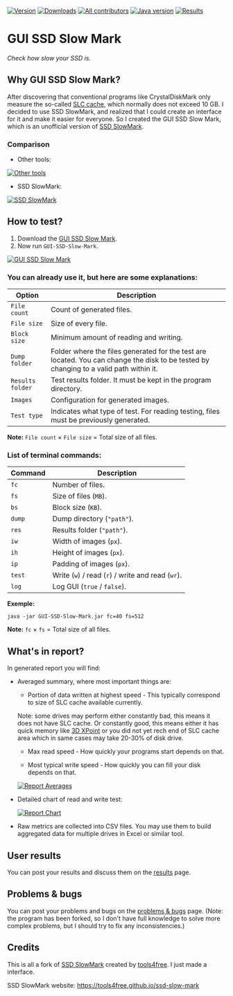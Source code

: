 [![Version](https://img.shields.io/badge/version-1.2.4.3-green)](https://github.com/KaioHSG/gui-ssd-slow-mark/releases/1.2.4.3)
[![Downloads](https://img.shields.io/github/downloads/KaioHSG/gui-ssd-slow-mark/total)](https://github.com/KaioHSG/gui-ssd-slow-mark/releases)
[![All contributors](https://img.shields.io/github/contributors-anon/KaioHSG/gui-ssd-slow-mark)](https://github.com/KaioHSG/gui-ssd-slow-mark/contributors)
[![Java version](https://img.shields.io/badge/java_8-402-red)](https://wiki.openjdk.org/display/jdk8u)
[![Results](https://img.shields.io/badge/results-📈-blue)](https://github.com/KaioHSG/gui-ssd-slow-mark/discussions/categories/results)

# GUI SSD Slow Mark

*Check how slow your SSD is.*

## Why GUI SSD Slow Mark?

After discovering that conventional programs like CrystalDiskMark only measure the so-called [SLC cache](https://www.technipages.com/what-is-slc-caching), which normally does not exceed 10 GB. I decided to use SSD SlowMark, and realized that I could create an interface for it and make it easier for everyone. So I created the GUI SSD Slow Mark, which is an unofficial version of [SSD SlowMark](https://github.com/tools4free/SsdSlowMark).

### Comparison

* Other tools:

[![Other tools](https://github.com/KaioHSG/gui-ssd-slow-mark/assets/96930584/d744945f-465f-4bb0-94cd-0ac8e3d2ec58)](#)

* SSD SlowMark:

[![SSD SlowMark](https://github.com/KaioHSG/gui-ssd-slow-mark/assets/96930584/fb5e4369-8b2a-44bf-8e86-9c3b32cf595a)](#)

## How to test?

1. Download the [GUI SSD Slow Mark](https://github.com/KaioHSG/gui-ssd-slow-mark/releases/latest).
2. Now run `GUI-SSD-Slow-Mark`.

[![GUI SSD Slow Mark](https://github.com/KaioHSG/gui-ssd-slow-mark/assets/96930584/4da2274c-e794-47ab-abbd-02a54fd8029e)](#)

### You can already use it, but here are some explanations:

|     Option      |                                                              Description                                                              |
|-----------------|---------------------------------------------------------------------------------------------------------------------------------------|
|`File count`     |Count of generated files.                                                                                                              |
|`File size`      |Size of every file.                                                                                                                    |
|`Block size`     |Minimum amount of reading and writing.                                                                                                 |
|`Dump folder`    |Folder where the files generated for the test are located. You can change the disk to be tested by changing to a valid path within it. |
|`Results folder` |Test results folder. It must be kept in the program directory.                                                                         |
|`Images`         |Configuration for generated images.                                                                                                    |
|`Test type`      |Indicates what type of test. For reading testing, files must be previously generated.                                                  |

**Note:** `File count` × `File size` = Total size of all files.

### List of terminal commands:

| Command |                   Description                    |
|---------|--------------------------------------------------|
|`fc`     |Number of files.                                  |
|`fs`     |Size of files (`MB`).                             |
|`bs`     |Block size (`KB`).                                |
|`dump`   |Dump directory (`"path"`).                        |
|`res`    |Results folder (`"path"`).                        |
|`iw`     |Width of images (`px`).                           |
|`ih`     |Height of images (`px`).                          |
|`ip`     |Padding of images (`px`).                         |
|`test`   |Write (`w`) / read (`r`) / write and read (`wr`). |
|`log`    |Log GUI (`true` / `false`).                       |

**Exemple:**

``` console
java -jar GUI-SSD-Slow-Mark.jar fc=40 fs=512
```

**Note:** `fc` × `fs` = Total size of all files.

## What's in report?

In generated report you will find:

* Averaged summary, where most important things are:

  * Portion of data written at highest speed - This typically correspond to size of SLC cache available currently.

  Note: some drives may perform either constantly bad, this means it does not have SLC cache. Or constantly good, this means either it has quick memory like [3D XPoint](https://en.wikipedia.org/wiki/3D_XPoint) or you did not yet rech end of SLC cache area which in same cases may take 20-30% of disk drive.

  * Max read speed - How quickly your programs start depends on that.

  * Most typical write speed - How quickly you can fill your disk depends on that.

  [![Report Averages](https://github.com/KaioHSG/gui-ssd-slow-mark/assets/96930584/cde456f2-c7bf-4e09-90cd-bf919c3eee66)](#)

* Detailed chart of read and write test:

  [![Report Chart](https://github.com/KaioHSG/gui-ssd-slow-mark/assets/96930584/eb944387-3238-46ed-ada2-d799fbda70d4)](#)

* Raw metrics are collected into CSV files. You may use them to build aggregated data for multiple drives in Excel or similar tool.

## User results

You can post your results and discuss them on the [results](https://github.com/KaioHSG/gui-ssd-slow-mark/discussions/categories/results) page.

## Problems & bugs

You can post your problems and bugs on the [problems & bugs](https://github.com/KaioHSG/gui-ssd-slow-mark/discussions/categories/problems-bugs) page. 
(Note: the program has been forked, so I don't have full knowledge to solve more complex problems, but I should try to fix any inconsistencies.)

## Credits

This is all a fork of [SSD SlowMark](https://github.com/tools4free/SsdSlowMark) created by [tools4free](https://github.com/tools4free). I just made a interface.

SSD SlowMark website: https://tools4free.github.io/ssd-slow-mark

